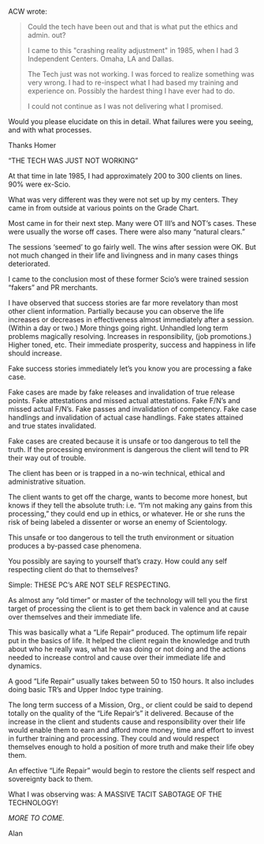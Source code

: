 
ACW wrote:

> Could the tech have been out and that is what put the ethics and
admin. out?
>
> I came to this "crashing reality adjustment" in 1985, when I had 3
> Independent Centers. Omaha, LA and Dallas.
>
> The Tech just was not working. I was forced to realize something was
very
> wrong. I had to re-inspect what I had based my training and experience
on.
> Possibly the hardest thing I have ever had to do.
>
> I could not continue as I was not delivering what I promised.

Would you please elucidate on this in detail.  What failures were
you seeing, and with what processes.

Thanks  Homer

“THE TECH WAS JUST NOT WORKING”

At that time in late 1985, I had approximately 200 to 300 clients on
lines. 90% were ex-Scio.

What was very different was they were not set up by my centers. They
came in from outside at various points on the Grade Chart.

Most came in for their next step. Many were OT III’s and NOT’s cases.
These were usually the worse off cases. There were also many “natural
clears.”

The sessions ‘seemed’ to go fairly well. The wins after session were OK.
But not much changed in their life and livingness and in many cases
things deteriorated.

I came to the conclusion most of these former Scio’s were trained
session “fakers” and PR merchants.

I have observed that success stories are far more revelatory than most
other client information. Partially because you can observe the life
increases or decreases in effectiveness almost immediately after a
session. (Within a day or two.) More things going right. Unhandled long
term problems magically resolving. Increases in responsibility, (job
promotions.) Higher toned, etc. Their immediate prosperity, success and
happiness in life should increase.

Fake success stories immediately let’s you know you are processing a
fake case.

Fake cases are made by fake releases and invalidation of true release
points. Fake attestations and missed actual attestations. Fake F/N’s and
missed actual F/N’s. Fake passes and invalidation of competency. Fake
case handlings and invalidation of actual case handlings. Fake states
attained and true states invalidated.

Fake cases are created because it is unsafe or too dangerous to tell the
truth. If the processing environment is dangerous the client will tend
to PR their way out of trouble.

The client has been or is trapped in a no-win technical, ethical and
administrative situation.

The client wants to get off the charge, wants to become more honest, but
knows if they tell the absolute truth: i.e. “I’m not making any gains
from this processing,” they could end up in ethics, or whatever.  He or
she runs the risk of being labeled a dissenter or worse an enemy of
Scientology.

This unsafe or too dangerous to tell the truth environment or situation
produces a by-passed case phenomena.

You possibly are saying to yourself that’s crazy. How could any self
respecting client do that to themselves?

Simple: THESE PC’s ARE NOT SELF RESPECTING.

As almost any  “old timer” or master of the technology will tell you the
first target of processing the client is to get them back in valence and
at cause over themselves and their immediate life.

This was basically what a “Life Repair” produced. The optimum life
repair put in the basics of life. It helped the client regain the
knowledge and truth about who he really was, what he was doing or not
doing and the actions needed to increase control and cause over their
immediate life and dynamics.

A good “Life Repair” usually takes between 50 to 150 hours. It also
includes doing basic TR’s and Upper Indoc type training.

The long term success of a Mission, Org., or client could be said to
depend totally on the quality of the “Life Repair’s” it delivered.
Because of the increase in the client and students cause and
responsibility over their life would enable them to earn and afford more
money, time and effort to invest in further training and processing.
They could and would respect themselves enough to hold a position of
more truth and make their life obey them.

An effective “Life Repair” would begin to restore the clients self
respect and sovereignty back to them.

What I was observing was: A MASSIVE TACIT SABOTAGE OF THE TECHNOLOGY!

_MORE TO COME._

Alan




